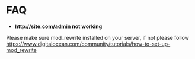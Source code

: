 # FAQ


* **http://site.com/admin not working**

Please make sure mod_rewrite installed on your server, if not please follow https://www.digitalocean.com/community/tutorials/how-to-set-up-mod_rewrite
